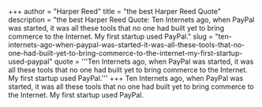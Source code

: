 +++
author = "Harper Reed"
title = "the best Harper Reed Quote"
description = "the best Harper Reed Quote: Ten Internets ago, when PayPal was started, it was all these tools that no one had built yet to bring commerce to the Internet. My first startup used PayPal."
slug = "ten-internets-ago-when-paypal-was-started-it-was-all-these-tools-that-no-one-had-built-yet-to-bring-commerce-to-the-internet-my-first-startup-used-paypal"
quote = '''Ten Internets ago, when PayPal was started, it was all these tools that no one had built yet to bring commerce to the Internet. My first startup used PayPal.'''
+++
Ten Internets ago, when PayPal was started, it was all these tools that no one had built yet to bring commerce to the Internet. My first startup used PayPal.
